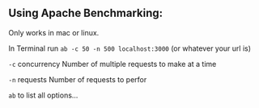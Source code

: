 
## Using Apache Benchmarking:

Only works in mac or linux.

In Terminal run `ab -c 50 -n 500 localhost:3000` (or whatever your url is)

`-c` concurrency  Number of multiple requests to make at a time

`-n` requests     Number of requests to perfor

`ab` to list all options...
